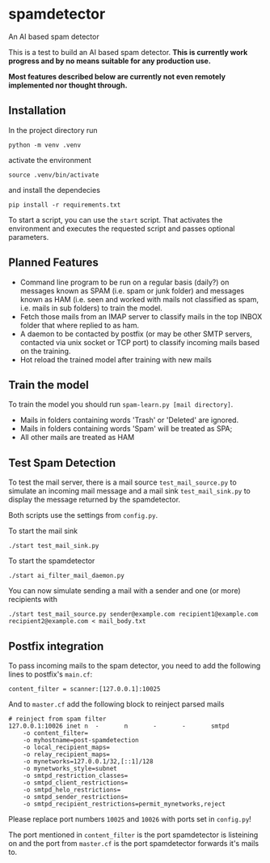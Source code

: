 # spamdetector
An AI based spam detector

This is a test to build an AI based spam detector. **This is currently work progress and by no means suitable for any production use.**

**Most features described below are currently not even remotely implemented nor thought through.**

## Installation
In the project directory run
```
python -m venv .venv
```
activate the environment
```
source .venv/bin/activate
```
and install the dependecies
```
pip install -r requirements.txt
```
To start a script, you can use the `start` script. That activates the environment and executes the requested script and passes optional parameters.

## Planned Features
- Command line program to be run on a regular basis (daily?) on messages known as SPAM (i.e. spam or junk folder) and
messages known as HAM (i.e. seen and worked with mails not classified as spam, i.e. mails in sub folders) to train the model.
- Fetch those mails from an IMAP server to classify mails in the top INBOX folder that where replied to as ham.
- A daemon to be contacted by postfix (or may be other SMTP servers, contacted via unix socket or TCP port) to classify incoming mails based on the training.
- Hot reload the trained model after training with new mails


## Train the model
To train the model you should run `spam-learn.py [mail directory]`.

- Mails in folders containing words 'Trash' or 'Deleted' are ignored.
- Mails in folders containing words 'Spam' will be treated as SPA;
- All other mails are treated as HAM

## Test Spam Detection
To test the mail server, there is a mail source `test_mail_source.py` to simulate an incoming mail message and a mail sink `test_mail_sink.py` to display the message returned by the spamdetector.

Both scripts use the settings from `config.py`.

To start the mail sink
```
./start test_mail_sink.py
```
To start the spamdetector
```
./start ai_filter_mail_daemon.py
```
You can now simulate sending a mail with a sender and one (or more) recipients with
```
./start test_mail_source.py sender@example.com recipient1@example.com recipient2@example.com < mail_body.txt
```

## Postfix integration
To pass incoming mails to the spam detector, you need to add the following lines to postfix's `main.cf`:
```
content_filter = scanner:[127.0.0.1]:10025
```
And to `master.cf` add the following block to reinject parsed mails
```
# reinject from spam filter
127.0.0.1:10026 inet n  -       n       -       -       smtpd
    -o content_filter=
    -o myhostname=post-spamdetection
    -o local_recipient_maps=
    -o relay_recipient_maps=
    -o mynetworks=127.0.0.1/32,[::1]/128
    -o mynetworks_style=subnet
    -o smtpd_restriction_classes=
    -o smtpd_client_restrictions=
    -o smtpd_helo_restrictions=
    -o smtpd_sender_restrictions=
    -o smtpd_recipient_restrictions=permit_mynetworks,reject
```
Please replace port numbers `10025` and `10026` with ports set in `config.py`!

The port mentioned in `content_filter` is the port spamdetector is listeining on and the port from `master.cf` is the port spamdetector forwards it's mails to.
